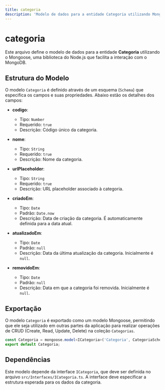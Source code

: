 ```yaml
---
title: categoria
description: 'Modelo de dados para a entidade Categoria utilizando Mongoose.'
---
```


# categoria

Este arquivo define o modelo de dados para a entidade **Categoria** utilizando o Mongoose, uma biblioteca do Node.js que facilita a interação com o MongoDB.

## Estrutura do Modelo

O modelo `Categoria` é definido através de um esquema (`Schema`) que especifica os campos e suas propriedades. Abaixo estão os detalhes dos campos:

- **codigo**: 
  - Tipo: `Number`
  - Requerido: `true`
  - Descrição: Código único da categoria.

- **nome**: 
  - Tipo: `String`
  - Requerido: `true`
  - Descrição: Nome da categoria.

- **urlPlaceholder**: 
  - Tipo: `String`
  - Requerido: `true`
  - Descrição: URL placeholder associado à categoria.

- **criadoEm**: 
  - Tipo: `Date`
  - Padrão: `Date.now`
  - Descrição: Data de criação da categoria. É automaticamente definida para a data atual.

- **atualizadoEm**: 
  - Tipo: `Date`
  - Padrão: `null`
  - Descrição: Data da última atualização da categoria. Inicialmente é `null`.

- **removidoEm**: 
  - Tipo: `Date`
  - Padrão: `null`
  - Descrição: Data em que a categoria foi removida. Inicialmente é `null`.

## Exportação

O modelo `Categoria` é exportado como um modelo Mongoose, permitindo que ele seja utilizado em outras partes da aplicação para realizar operações de CRUD (Create, Read, Update, Delete) na coleção `Categorias`.

```typescript
const Categoria = mongoose.model<ICategoria>('Categoria', CategoriaSchema, 'Categorias');
export default Categoria;
``` 

## Dependências

Este modelo depende da interface `ICategoria`, que deve ser definida no arquivo `src/Interfaces/ICategoria.ts`. A interface deve especificar a estrutura esperada para os dados da categoria.